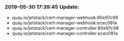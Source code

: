 ### 2019-05-30 17:39:45 Update:

- quay.io/jetstack/cert-manager-webhook:80e97c98
- quay.io/jetstack/cert-manager-webhook:ecec081a
- quay.io/jetstack/cert-manager-controller:80e97c98
- quay.io/jetstack/cert-manager-controller:ecec081a
